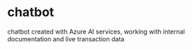 # chatbot
chatbot created with Azure AI services, working with internal documentation and live transaction data
